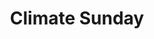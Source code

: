 ---
layout: link
link_url: https://www.climatesunday.org
title: Climate Sunday
source: Climate Sunday
card: 
petal: Rooted Worship
task: 
---